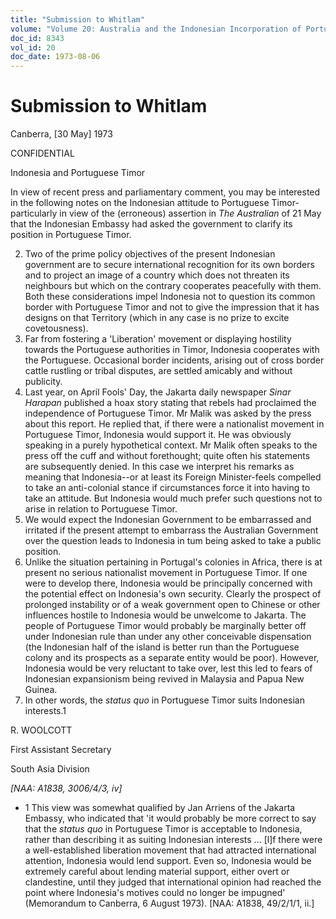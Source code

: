 ```yaml
---
title: "Submission to Whitlam"
volume: "Volume 20: Australia and the Indonesian Incorporation of Portuguese Timor, 1974-1976"
doc_id: 8343
vol_id: 20
doc_date: 1973-08-06
---
```


# Submission to Whitlam

Canberra, [30 May] 1973

CONFIDENTIAL

Indonesia and Portuguese Timor

In view of recent press and parliamentary comment, you may be interested in the following notes on the Indonesian attitude to Portuguese Timor-particularly in view of the (erroneous) assertion in _The Australian_ of 21 May that the Indonesian Embassy had asked the government to clarify its position in Portuguese Timor.

  2. Two of the prime policy objectives of the present Indonesian government are to secure international recognition for its own borders and to project an image of a country which does not threaten its neighbours but which on the contrary cooperates peacefully with them. Both these considerations impel Indonesia not to question its common border with Portuguese Timor and not to give the impression that it has designs on that Territory (which in any case is no prize to excite covetousness).
  3. Far from fostering a 'Liberation' movement or displaying hostility towards the Portuguese authorities in Timor, Indonesia cooperates with the Portuguese. Occasional border incidents, arising out of cross border cattle rustling or tribal disputes, are settled amicably and without publicity.
  4. Last year, on April Fools' Day, the Jakarta daily newspaper _Sinar Harapan_ published a hoax story stating that rebels had proclaimed the independence of Portuguese Timor. Mr Malik was asked by the press about this report. He replied that, if there were a nationalist movement in Portuguese Timor, Indonesia would support it. He was obviously speaking in a purely hypothetical context. Mr Malik often speaks to the press off the cuff and without forethought; quite often his statements are subsequently denied. In this case we interpret his remarks as meaning that Indonesia--or at least its Foreign Minister-feels compelled to take an anti-colonial stance if circumstances force it into having to take an attitude. But Indonesia would much prefer such questions not to arise in relation to Portuguese Timor.
  5. We would expect the Indonesian Government to be embarrassed and irritated if the present attempt to embarrass the Australian Government over the question leads to Indonesia in tum being asked to take a public position.
  6. Unlike the situation pertaining in Portugal's colonies in Africa, there is at present no serious nationalist movement in Portuguese Timor. If one were to develop there, Indonesia would be principally concerned with the potential effect on Indonesia's own security. Clearly the prospect of prolonged instability or of a weak government open to Chinese or other influences hostile to Indonesia would be unwelcome to Jakarta. The people of Portuguese Timor would probably be marginally better off under Indonesian rule than under any other conceivable dispensation (the Indonesian half of the island is better run than the Portuguese colony and its prospects as a separate entity would be poor). However, Indonesia would be very reluctant to take over, lest this led to fears of Indonesian expansionism being revived in Malaysia and Papua New Guinea.
  7. In other words, the _status quo_ in Portuguese Timor suits Indonesian interests.1



R. WOOLCOTT

First Assistant Secretary

South Asia Division

_[NAA: A1838, 3006/4/3, iv]_

  * 1 This view was somewhat qualified by Jan Arriens of the Jakarta Embassy, who indicated that 'it would probably be more correct to say that the _status quo_ in Portuguese Timor is acceptable to Indonesia, rather than describing it as suiting Indonesian interests ... [l]f there were a well-established liberation movement that had attracted international attention, Indonesia would lend support. Even so, Indonesia would be extremely careful about lending material support, either overt or clandestine, until they judged that international opinion had reached the point where Indonesia's motives could no longer be impugned' (Memorandum to Canberra, 6 August 1973). [NAA: A1838, 49/2/1/1, ii.] 


